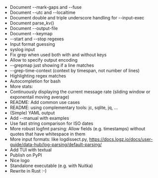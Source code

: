 - Document --mark-gaps and --fuse
- Document --utc and --localtime
- Document double and triple underscore handling for --input-exec
- Document parse_kv()
- Document --output-file
- Document --keymap
- --start and --stop regexes
- Input format guessing
- syslog input
- Fix grep when used both with and without keys
- Allow to specify output encoding
- --grepmap just showing if a line matches
- --grep-time-context (context by timespan, not number of lines)
- Highlighting regex matches
- Autocompletion for bash
- More stats: 
- Continuously displaying the current message rate (sliding window or exponentail moving average)
- README: Add common use cases
- README: using complementary tools: jc, sqlite, jq, ...
- (Simple) YAML output
- Add --manual with examples
- Use fast string comparison for ISO dates
- More robust logfmt parsing: Allow fields (e.g. timestamps) without quotes that have whitespace in them
- More input formats: like logdissect.py, https://docs.logz.io/docs/user-guide/data-hub/log-parsing/default-parsing/
- Add TUI with textual
- Publish on PyPI
- Nice logo
- Standalone executable (e.g. with Nuitka)
- Rewrite in Rust :-)
